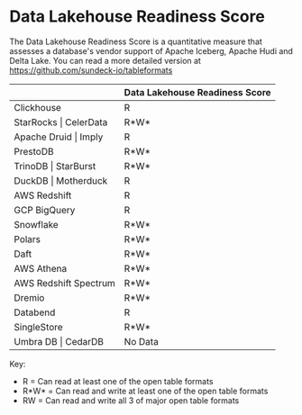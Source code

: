 # Data Lakehouse Readiness Score

The Data Lakehouse Readiness Score is a quantitative measure that assesses a database's vendor support of Apache Iceberg, Apache Hudi and Delta Lake.  You can read a more detailed version at https://github.com/sundeck-io/tableformats

|                        | Data Lakehouse Readiness Score |
| ---------------------- | ------------------------------ |
| Clickhouse             | R                              |
| StarRocks \| CelerData | R\*W\*                         |
| Apache Druid \| Imply  | R                              |
| PrestoDB               | R\*W\*                         |
| TrinoDB \| StarBurst   | R\*W\*                         |
| DuckDB \| Motherduck   | R                              |
| AWS Redshift           | R                              |
| GCP BigQuery           | R                              |
| Snowflake              | R\*W\*                         |
| Polars                 | R\*W\*                         |
| Daft                   | R\*W\*                         |
| AWS Athena             | R\*W\*                         |
| AWS Redshift Spectrum  | R\*W\*                         |
| Dremio                 | R\*W\*                         |
| Databend               | R                              |
| SingleStore            | R\*W\*                         |
| Umbra DB \| CedarDB    | No Data                        |

Key:
* R = Can read at least one of the open table formats
* R\*W\* = Can read and write at least one of the open table formats
* RW = Can read and write all 3 of major open table formats
